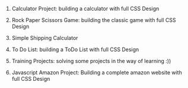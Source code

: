 1) Calculator Project:
   building a calculator with full CSS Design
   
2) Rock Paper Scissors Game:
  building the classic game with full CSS Design

3) Simple Shipping Calculator

4) To Do List:
  building a ToDo List with full CSS Design

5) Training Projects:
   solving some projects in the way of learning :))

6) Javascript Amazon Project:
   Building a complete amazon website with full CSS Design
